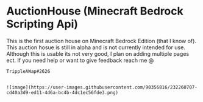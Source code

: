 # AuctionHouse (Minecraft Bedrock Scripting Api)
This is the first auction house on Minecraft Bedrock Edition (that I know of).
This auction hosue is still in alpha and is not currently intended for use.
Although this is usable its not very good, I plan on adding multiple pages ect.
If you need help or want to give feedback reach me @ 

	TrippleAWap#2626


	![image](https://user-images.githubusercontent.com/90356816/232260707-cd40a3d9-ed11-4d6a-bc4b-4dc1ec56fde3.png)
